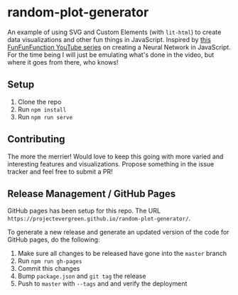 # random-plot-generator
An example of using SVG and Custom Elements (with `lit-html`) to create data visualizations and other fun things in JavaScript.  Inspired by [this FunFunFunction YouTube series](https://www.youtube.com/playlist?list=PL0zVEGEvSaeGmPpG8tAaqSmf3k56LPwiF) on creating a Neural Network in JavaScript.  For the time being I will just be emulating what's done in the video, but where it goes from there, who knows!

## Setup
1. Clone the repo
1. Run `npm install`
1. Run `npm run serve`

## Contributing
The more the merrier!  Would love to keep this going with more varied and interesting features and visualizations.  Propose something in the issue tracker and feel free to submit a PR!

## Release Management / GitHub Pages
GitHub pages has been setup for this repo.  The URL `https://projectevergreen.github.io/random-plot-generator/`.  

To generate a new release and generate an updated version of the code for GitHub pages, do the following:
1. Make sure all changes to be released have gone into the `master` branch
1. Run `npm run gh-pages`
1. Commit this changes
1. Bump `package.json` and `git tag` the release
1. Push to `master` with `--tags` and and verify the deployment